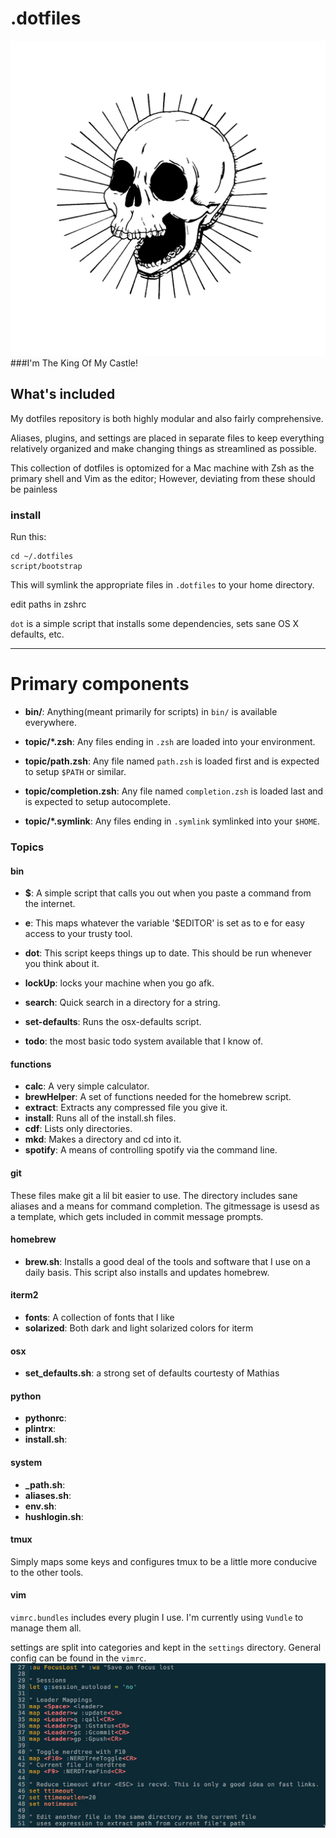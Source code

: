 # .dotfiles
![vim](https://github.com/bencarothers/.dotfiles/blob/master/bones.png)
###I'm The King Of My Castle!

## What's included

My dotfiles repository is both highly modular and also fairly comprehensive.

Aliases, plugins, and settings are placed in separate files to keep everything
relatively organized and make changing things as streamlined as possible.

This collection of dotfiles is optomized for a Mac machine with Zsh as the 
primary shell and Vim as the editor; However, deviating from these should be
painless

### install

Run this:

```
cd ~/.dotfiles
script/bootstrap
```

This will symlink the appropriate files in `.dotfiles` to your home directory.

edit paths in zshrc

`dot` is a simple script that installs some dependencies, sets sane OS X
defaults, etc. 

________________________________________________________________________________

# Primary components

- **bin/**: Anything(meant primarily for scripts) in `bin/` is available everywhere.

- **topic/\*.zsh**: Any files ending in `.zsh` are loaded into your
  environment.

- **topic/path.zsh**: Any file named `path.zsh` is loaded first and is
  expected to setup `$PATH` or similar.

- **topic/completion.zsh**: Any file named `completion.zsh` is loaded
  last and is expected to setup autocomplete.

- **topic/\*.symlink**: Any files ending in `.symlink` symlinked into
  your `$HOME`. 

### Topics 

#### bin

- **$**: A simple script that calls you out when you paste a command from
the internet.

- **e**: This maps whatever the variable '$EDITOR' is set as to e for easy
access to your trusty tool.

- **dot**: This script keeps things up to date. This should be run whenever
you think about it.

- **lockUp**: locks your machine when you go afk.

- **search**: Quick search in a directory for a string.

- **set-defaults**: Runs the osx-defaults script.

- **todo**: the most basic todo system available that I know of.

#### functions 

- **calc**: A very simple calculator.
- **brewHelper**: A set of functions needed for the homebrew script.
- **extract**: Extracts any compressed file you give it.
- **install**: Runs all of the install.sh files.
- **cdf**: Lists only directories.
- **mkd**: Makes a directory and cd into it.
- **spotify**: A means of controlling spotify via the command line. 

#### git 

These files make git a lil bit easier to use. The directory includes sane 
aliases and a means for command completion. The gitmessage is usesd as
a template, which gets included in commit message prompts.

#### homebrew

- **brew.sh**: Installs a good deal of the tools and software that I use
on a daily basis. This script also installs and updates homebrew.

#### iterm2 

- **fonts**: A collection of fonts that I like 
- **solarized**: Both dark and light solarized colors for iterm 

#### osx 

- **set_defaults.sh**: a strong set of defaults courtesty of Mathias 

#### python 

- **pythonrc**: 
- **plintrx**: 
- **install.sh**: 

#### system 

- **_path.sh**: 
- **aliases.sh**: 
- **env.sh**: 
- **hushlogin.sh**: 

#### tmux 

Simply maps some keys and configures tmux to be a little more conducive to the other tools.

#### vim 

`vimrc.bundles` includes every plugin I use. I'm currently using `Vundle` to manage them all.

settings are split into categories and kept in the `settings` directory. General config can be found in the `vimrc`.
![vim](https://github.com/bencarothers/.dotfiles/blob/master/vim/screenshot.png)


